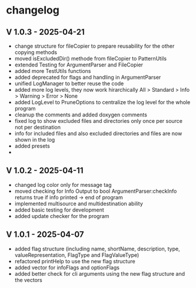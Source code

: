 # changelog

## V 1.0.3 - 2025-04-21
- change structure for fileCopier to prepare reusability for the other copying methods
- moved isExcludedDir() methode from fileCopier to PatternUtils
- extended Testing for ArgumentParser and FileCopier
- added more TestUtils functions
- added deprecated for flags and handling in ArgumentParser
- unified LogManager to better reuse the code
- added more log levels, they now work hirarchically All > Standard > Info > Warning > Error > None
- added LogLevel to PruneOptions to centralize the log level for the whole program
- cleanup the comments and added doxygen comments
- fixed log to show excluded files and directories only once per source not per destination
- info for included files and also excluded directories and files are now shown in the log
- added presets
- 

## V 1.0.2 - 2025-04-11
- changed log color only for message tag
- moved checking for Info Output to bool ArgumentParser:checkInfo returns true if info printed -> end of program
- implemented multisource and multidestination ability
- added basic testing for development
- added update checker for the program

## V 1.0.1 - 2025-04-07
- added flag structure (including name, shortName, description, type, valueRepresentation, FlagType and FlagValueType)
- refactored printHelp to use the new flag structure
- added vector for infoFlags and optionFlags
- added better check for cli arguments using the new flag structure and the vectors
